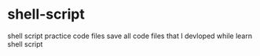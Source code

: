 # shell-script
shell script practice code files
save all code files that I devloped while learn shell script
